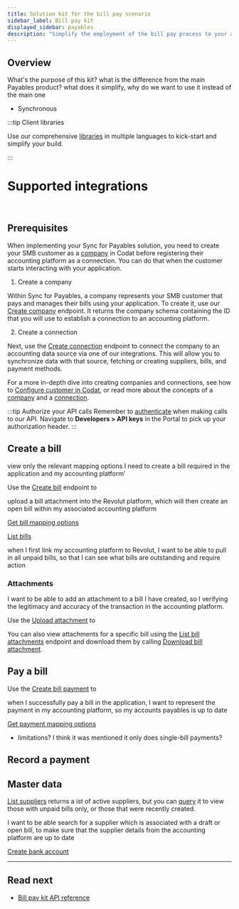 ```yaml
---
title: Solution kit for the bill pay scenario
sidebar_label: Bill pay kit
displayed_sidebar: payables
description: "Simplify the employment of the bill pay process to your app with pur solution kit"
---
```


## Overview

What's the purpose of this kit? what is the difference from the main Payables product? what does it simplify, why do we want to use it instead of the main one

- Synchronous

:::tip Client libraries

Use our comprehensive [libraries](/get-started/libraries) in multiple languages to kick-start and simplify your build.

:::

# Supported integrations

<IntegrationsList filter={integrationsFilterBillPayKit}/>
<br/>

## Prerequisites

When implementing your Sync for Payables solution, you need to create your SMB customer as a [company](../terms/company) in Codat before registering their accounting platform as a connection. You can do that when the customer starts interacting with your application.  


1. Create a company 

Within Sync for Payables, a company represents your SMB customer that pays and manages their bills using your application. To create it, use our [Create company](/sync-for-payables-v2-api#/operations/create-company) endpoint. It returns the company schema containing the ID that you will use to establish a connection to an accounting platform.

2. Create a connection

Next, use the [Create connection](/sync-for-payables-v2-api#/operations/create-connection) endpoint to connect the company to an accounting data source via one of our integrations. This will allow you to synchronize data with that source, fetching or creating suppliers, bills, and payment methods. 

For a more in-depth dive into creating companies and connections, see how to [Configure customer in Codat](/payables/configure-customer), or read more about the concepts of a [company](/core-concepts/companies) and a [connection](/core-concepts/connections).

:::tip Authorize your API calls
Remember to [authenticate](/using-the-api/authentication) when making calls to our API. Navigate to **Developers > API keys** in the Portal to pick up your authorization header.
:::


## Create a bill

view only the relevant mapping options I need to create a bill required in the application and my accounting platform’

Use the [Create bill](/sync-for-payables-v2-api#/operations/create-bill) endpoint to

upload a bill attachment into the Revolut platform, which will then create an open bill within my associated accounting platform


[Get bill mapping options](/sync-for-payables-v2-api#/operations/get-mapping-options-bills)

[List bills](/sync-for-payables-v2-api#/operations/list-bills)

when I first link my accounting platform to Revolut, I want to be able to pull in all unpaid bills, so that I can see what bills are outstanding and require action


### Attachments

I want to be able to add an attachment to a bill I have created, so I verifying the legitimacy and accuracy of the transaction in the accounting platform.

Use the [Upload attachment](/sync-for-payables-v2-api#/operations/upload-bill-attachment) to

You can also view attachments for a specific bill using the [List bill attachments](/sync-for-payables-v2-api#/operations/list-bill-attachments) endpoint and download them by calling [Download bill attachment](/sync-for-payables-v2-api#/operations/download-bill-attachment).


## Pay a bill


Use the [Create bill payment](/sync-for-payables-v2-api#/operations/create-bill-payment) to

when I successfully pay a bill in the application, I want to represent the payment in my accounting platform, so my accounts payables is up to date



[Get payment mapping options](/sync-for-payables-v2-api#/operations/get-mapping-options-payments)



- limitations? I think it was mentioned it only does single-bill payments?

## Record a payment 

## Master data

[List suppliers](/sync-for-payables-v2-api#/operations/list-suppliers) returns a ist of active suppliers, but you can [query](/using-the-api/querying) it to view those with unpaid bills only, or those that were recently created.

I want to be able search for a supplier which is associated with a draft or open bill, to make sure that the supplier details from the accounting platform are up to date

[Create bank account](/sync-for-payables-v2-api#/operations/create-bank-account) 


---
## Read next

- [Bill pay kit API reference](/sync-for-payables-v2-api#/)
